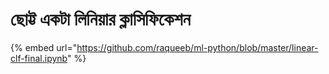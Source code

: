 # ছোট্ট একটা লিনিয়ার ক্লাসিফিকেশন

{% embed url="https://github.com/raqueeb/ml-python/blob/master/linear-clf-final.ipynb" %}



